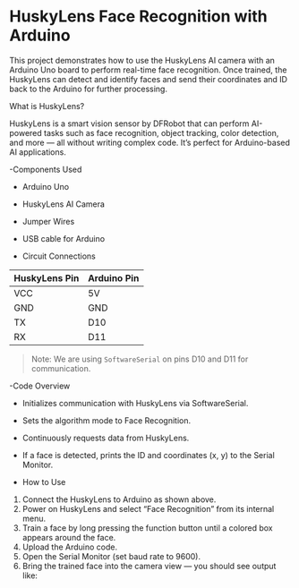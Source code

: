 # HuskyLens Face Recognition with Arduino

This project demonstrates how to use the HuskyLens AI camera with an Arduino Uno board to perform real-time face recognition. Once trained, the HuskyLens can detect and identify faces and send their coordinates and ID back to the Arduino for further processing.

 What is HuskyLens?

HuskyLens is a smart vision sensor by DFRobot that can perform AI-powered tasks such as face recognition, object tracking, color detection, and more — all without writing complex code. It’s perfect for Arduino-based AI applications.

-Components Used

- Arduino Uno
- HuskyLens AI Camera
- Jumper Wires
- USB cable for Arduino

- Circuit Connections

| HuskyLens Pin | Arduino Pin |
|---------------|-------------|
| VCC           | 5V          |
| GND           | GND         |
| TX            | D10         |
| RX            | D11         |

> Note: We are using `SoftwareSerial` on pins D10 and D11 for communication.

-Code Overview

- Initializes communication with HuskyLens via SoftwareSerial.
- Sets the algorithm mode to Face Recognition.
- Continuously requests data from HuskyLens.
- If a face is detected, prints the ID and coordinates (x, y) to the Serial Monitor.



- How to Use

1. Connect the HuskyLens to Arduino as shown above.
2. Power on HuskyLens and select “Face Recognition” from its internal menu.
3. Train a face by long pressing the function button until a colored box appears around the face.
4. Upload the Arduino code.
5. Open the Serial Monitor (set baud rate to 9600).
6. Bring the trained face into the camera view — you should see output like:

